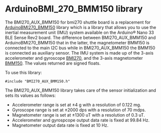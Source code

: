 # ArduinoBMI_270_BMM150 library

The BMI270_AUX_BMM150 for bmi270 shuttle board is a replacement for [ArduinoBMI270_BMM150](https://github.com/arduino-libraries/Arduino_BMI270_BMM150) library which is a library that allows you to use the inertial measurement unit (IMU) system available on the Arduino&reg; Nano 33 BLE Sense Rev2 board. The difference between BMI270_AUX_BMM150 and ArduinoBMI270_BMM150 that in the latter, the magnetometer BMM150 is connected to the main I2C bus while in BMI270_AUX_BMM150 the BMM150 is connected as auxiliary sensor. The IMU system is made up of the 3-axis accelerometer and gyroscope [BMI270](https://www.bosch-sensortec.com/media/boschsensortec/downloads/datasheets/bst-bmi270-ds000.pdf), and the 3-axis magnetometer [BMM150](https://www.bosch-sensortec.com/media/boschsensortec/downloads/datasheets/bst-bmm150-ds001.pdf). The values returned are signed floats.

To use this library:

```
#include "BMI270_AUX_BMM150.h"
```

The BMI270_AUX_BMM150 library takes care of the sensor initialization and sets its values as follows:

- Accelerometer range is set at ±4 g with a resolution of 0.122 mg.
- Gyroscope range is set at ±2000 dps with a resolution of 70 mdps.
- Magnetometer range is set at ±1300 uT with a resolution of 0.3 uT.
- Accelerometer and gyrospcope output data rate is fixed at 99.84 Hz.
- Magnetometer output data rate is fixed at 10 Hz.
